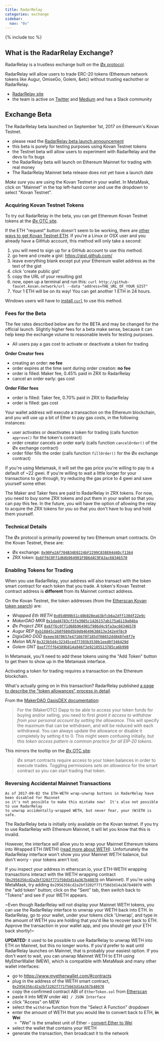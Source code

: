 ```yaml
---
title: RadarRelay
categories: exchange
sidebar:
  nav: "0x"
---
```


{% include toc %}

## What is the RadarRelay Exchange?

RadarRelay is a trustless exchange built on the [Øx protocol](./0x).

RadarRelay will allow users to trade ERC-20 tokens (Ethereum network tokens like Augur, OmiseGo, Golem, &etc) without trusting eachother or RadarRelay.

+ [RadarRelay site](https://radarrelay.com/)
+ the team is active on [Twitter](https://twitter.com/RadarRelay) and [Medium](https://medium.com/@radarrelay) and has a Slack community

## Exchange Beta

The RadarRelay beta launched on September 1st, 2017 on Ethereum's Kovan Testnet.
+ please read the [RadarRelay beta launch announcement](https://medium.com/@RadarRelay/signal-power-achieved-94470b18156f)
+ this beta is purely for testing purposes using Kovan Testnet tokens
+ the Testnet beta will allow users to experiment with RadarRelay and the devs to fix bugs
+ the RadarRelay beta will launch on Ethereum Mainnet for trading with real money
+ The RadarRelay Mainnet beta release does not yet have a launch date

_Make sure_ you are using the Kovan Testnet in your wallet.  In MetaMask, click on "Mainnet" in the top left-hand corner and use the dropdown to select "Kovan Testnet".

### Acquiring Kovan Testnet Tokens

To try out RadarRelay in the beta, you can get Ethereum Kovan Testnet tokens at the [Øx OTC site][ox-otc].

If the ETH "request" button doesn't seem to be working, there are [other ways to get Kovan Testnet ETH](https://github.com/kovan-testnet/faucet).  If you're a Linux or OSX user and you already have a GitHub account, this method will only take a second:

1. you will need to sign up for a GitHub account to use this method.
2. go here and create a gist: https://gist.github.com/
3. leave everything blank except put your Ethereum wallet address as the text of the gist
4. click 'create public gist'
5. copy the URL of your resulting gist
6. now, open up a terminal and run this: `curl http://github-faucet.kovan.network/url --data "address=THE_URL_OF_YOUR_GIST"`
7. Your 1 ETH will be on its way! You can get another 1 ETH in 24 hours.

Windows users will have to [install `curl`](https://curl.haxx.se/download.html) to use this method.

### Fees for the Beta

The fee rates described below are for the BETA and may be changed for the official launch.  Slightly higher fees for a beta make sense, because it can help keep the exchange volume to reasonable levels for testing purposes.

+ All users pay a gas cost to activate or deactivate a token for trading

**Order Creator fees**
+ creating an order: **no fee**
+ order expires at the time sent during order creation: **no fee**
+ order is filled: Maker fee, 0.45% paid in ZRX to RadarRelay
+ cancel an order early: gas cost

**Order Filler fees**
+ order is filled: Taker fee, 0.70% paid in ZRX to RadarRelay
+ order is filled: gas cost

Your wallet address will execute a transaction on the Ethereum blockchain, and you will use up a bit of Ether to pay gas costs, in the following instances:
+ user activates or deactivates a token for trading (calls function `approve()` for the token's contract)
+ order creator cancels an order early (calls function `cancelOrder()` of the Øx exchange contract)
+ order filler fills the order (calls function `fillOrder()` for the Øx exchange contract)

If you're using Metamask, it will set the gas price you're willing to pay to a default of ~22 gwei. If you're willing to wait a little longer for your transactions to go through, try reducing the gas price to 4 gwei and save yourself some ether.

The Maker and Taker fees are paid to RadarRelay in ZRX tokens. For now, you need to buy some ZRX tokens and put them in your wallet so that you can pay this fee.  In the future, you will have the option of allowing the relay to acquire the ZRX tokens for you so that you don't have to buy and hold them yourself.

### Technical Details

The Øx protocol is primarily powered by two Ethereum smart contracts.  On the Kovan Testnet, these are:
+ Øx exchange: [`0x90Fe2Af704B34E0224bF2299C838E04d4Dcf1364`][add-exchange]
+ ZRX token:   [`0x6Ff6C0Ff1d68b964901F986d4C9FA3ac68346570`][add-zrx]

### Enabling Tokens for Trading

When you use RadarRelay, your address will also transact with the token smart contract for each token that you trade.  A token's Kovan Testnet contract address is **different** from its Mainnet contract address.

On the Kovan Testnet, the token addresses (from the [Etherscan Kovan token search][es-kovan-tokens]) are:

+ *Wrapped Eth WETH* [`0x05d090b51c40b020eab3bfcb6a2dff130df22e9c`][add-weth]
+ *MakerDAO MKR* [`0x1dad4783cf3fe3085c1426157ab175a6119a04ba`][add-mkr]
+ *Øx Project ZRX* [`0x6ff6c0ff1d68b964901f986d4c9fa3ac68346570`][add-zrx]
+ *Augur REP* [`0xb18845c260f680d5b9d84649638813e342e4f8c9`][add-rep]
+ *DigixDAO DGD* [`0xeee3870657e4716670f185df08652dd848fe8f7e`][add-dgd]
+ *Melon MLN* [`0x323b5d4c32345ced77393b3530b1eed0f346429d`][add-mln]
+ *Golem GNT* [`0xef7fff64389b814a946f3e92105513705ca6b990`][add-gnt]

In Metamask, you'll need to add these tokens using the "Add Token" button to get them to show up in the Metamask interface.

Activating a token for trading requires a transaction on the Ethereum blockchain.

What's actually going on in this transaction?  RadarRelay published [a page to describe the "token allowances" process in detail](http://tokenallowance.io).

From the [MakerDAO OasisDEX documentation][makerdao-docs]:
> For the (MakerOTC) Dapp to be able to access your token funds for buying and/or selling, you need to first *grant it access to withdraw from your personal account by setting the allowance*. This will specify the maximum that can be withdrawn, and will be reduced with each withdrawal. You can always update the allowance or disable it completely by setting it to 0. This might seem confusing initially, but *this token access pattern is common practice for all EIP-20 tokens*.

This mirrors the tooltip on the [Øx OTC site][ox-otc]:
> Øx smart contracts require access to your token balances in order to execute trades. Toggling permissions *sets an allowance* for the smart contract so you can start trading that token.

### Reversing Accidental Mainnet Transactions

```text
As of 2017-09-02 the ETH-WETH wrap-unwrap buttons in RadarRelay have been disabled for Mainnet
so it's not possible to make this mistake now!  It's also not possible to use RadarRelay
to unwrap accidentally-wrapped WETH, but never fear, your (W)ETH is safe.
```

The RadarRelay beta is initially only available on the Kovan testnet.  If you try to use RadarRelay with Ethereum Mainnet, it will let you know that this is invalid.

However, the interface _will_ allow you to wrap your Mainnet Ethereum tokens into Wrapped ETH (WETH) ([read more about WETH](https://weth.io)).  Unfortunately the RadarRelay interface won't show you your Mainnet WETH balance, but don't worry - your tokens aren't lost.

If you inspect your address in etherscan.io, your ETH-WETH wrapping transactions interact with the WETH wrapping contract ([`0x2956356cd2a2bf3202f771f50d3d14a367b48070`][add-mainnet-weth] on Mainnet).  If you're using MetaMask, try adding `0x2956356cd2a2bf3202f771f50d3d14a367b48070` with the "add token" button; click on the "Sent" tab, then switch back to "Tokens" and see if your WETH appears.

~Even though RadarRelay will not display your Mainnet WETH tokens, you can use the RadarRelay interface to unwrap your WETH back into ETH.  In RadarRelay, go to your wallet, under your tokens click 'Unwrap', and type in the amount of WETH you are holding that you'd like to recover back to ETH.  Approve the transaction in your wallet app, and you should get your ETH back shortly!~

**UPDATED:** it used to be possible to use RadarRelay to unwrap WETH into ETH on Mainnet, but this no longer works.  If you'd prefer to wait until RadarRelay launches on Mainnet, that is probably your easiest option.  If you don't want to wait, you can unwrap Mainnet WETH to ETH using MyEtherWallet (MEW), which is compatible with MetaMask and many other wallet interfaces:

+ go to <https://www.myetherwallet.com/#contracts>
+ plug in the address of the WETH smart contract, [`0x2956356cd2a2bf3202f771f50d3d14a367b48070`][add-mainnet-weth]
+ copy the confirmed contract ABI of `EtherToken.sol` from [Etherscan](https://etherscan.io/address/0x2956356cd2a2bf3202f771f50d3d14a367b48070#code)
+ paste it into MEW under `ABI / JSON Interface`
+ click "Access" on MEW
+ select the `withdraw` function from the "Select A Function" dropdown
+ enter the amount of WETH that you would like to convert back to ETH, **in Wei**
  + "Wei" is the smallest unit of Ether - [convert Ether to Wei](https://etherconverter.online/)
+ select the wallet that contains your WETH
+ generate the transaction, then broadcast it to the network


[es-kovan-tokens]: https://kovan.etherscan.io/token-search
[makerdao-docs]: https://github.com/OasisDEX/oasis/wiki#allowance
[ox-otc]: https://0xproject.com/otc/balances
[add-mainnet-weth]: https://etherscan.io/address/0x2956356cd2a2bf3202f771f50d3d14a367b48070
[add-weth]: https://kovan.etherscan.io/address/0x05d090b51c40b020eab3bfcb6a2dff130df22e9c
[add-mkr]: https://kovan.etherscan.io/address/0x1dad4783cf3fe3085c1426157ab175a6119a04ba
[add-rep]: https://kovan.etherscan.io/address/0xb18845c260f680d5b9d84649638813e342e4f8c9
[add-dgd]: https://kovan.etherscan.io/address/0xeee3870657e4716670f185df08652dd848fe8f7e
[add-mln]: https://kovan.etherscan.io/address/0x323b5d4c32345ced77393b3530b1eed0f346429d
[add-gnt]: https://kovan.etherscan.io/address/0xef7fff64389b814a946f3e92105513705ca6b990
[add-exchange]: https://kovan.etherscan.io/address/0x90Fe2Af704B34E0224bF2299C838E04d4Dcf1364#code
[add-zrx]: https://kovan.etherscan.io/address/0x6Ff6C0Ff1d68b964901F986d4C9FA3ac68346570#code
